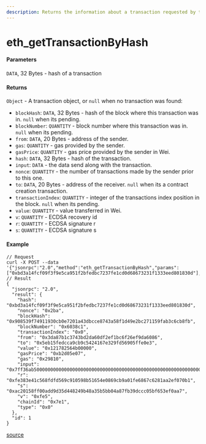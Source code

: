 ```yaml
---
description: Returns the information about a transaction requested by transaction hash.
---
```


# eth\_getTransactionByHash

#### Parameters

`DATA`, 32 Bytes - hash of a transaction

#### Returns

`Object` - A transaction object, or `null` when no transaction was found:

* `blockHash`: `DATA`, 32 Bytes - hash of the block where this transaction was in. `null` when its pending.
* `blockNumber`: `QUANTITY` - block number where this transaction was in. `null` when its pending.
* `from`: `DATA`, 20 Bytes - address of the sender.
* `gas`: `QUANTITY` - gas provided by the sender.
* `gasPrice`: `QUANTITY` - gas price provided by the sender in Wei.
* `hash`: `DATA`, 32 Bytes - hash of the transaction.
* `input`: `DATA` - the data send along with the transaction.
* `nonce`: `QUANTITY` - the number of transactions made by the sender prior to this one.
* `to`: `DATA`, 20 Bytes - address of the receiver. `null` when its a contract creation transaction.
* `transactionIndex`: `QUANTITY` - integer of the transactions index position in the block. `null` when its pending.
* `value`: `QUANTITY` - value transferred in Wei.
* `v`: `QUANTITY` - ECDSA recovery id
* `r`: `QUANTITY` - ECDSA signature r
* `s`: `QUANTITY` - ECDSA signature s

#### Example

```
// Request
curl -X POST --data '{"jsonrpc":"2.0","method":"eth_getTransactionByHash","params":["0xbd3a14fcf09f3f9e5ca951f2bfedbc7237fe1cd0d68673231f1333eed801830d"],"id":1}'
// Result
{
  "jsonrpc": "2.0",
  "result": {
    "hash": "0xbd3a14fcf09f3f9e5ca951f2bfedbc7237fe1cd0d68673231f1333eed801830d",
    "nonce": "0x2ba",
    "blockHash": "0x908539f74911930cb0e7201a43dbcce8743a58f1d49e2bc271159fab3c6cb8fb",
    "blockNumber": "0x6038c1",
    "transactionIndex": "0x0",
    "from": "0x3da87b1c3743bd2da60df2ef1bc6f26ef9da6086",
    "to": "0x5eb15fedcca9cb9c5424167e329fd56905ffe0e3",
    "value": "0x121782564b00000",
    "gasPrice": "0xb2d05e07",
    "gas": "0x29810",
    "input": "0x7ff36ab5000000000000000000000000000000000000000000000000000000000000000000000000000000000000000000000000000000000000000000000000000000800000000000000000000000003da87b1c3743bd2da60df2ef1bc6f26ef9da608600000000000000000000000000000000000000000000000000000000667ab007000000000000000000000000000000000000000000000000000000000000000200000000000000000000000080d1f6dafc9c13e9d19aedf75e3c1e2586d4a2a5000000000000000000000000a2c07c15173c183771ffad40c2e972f97e0bce64",
    "r": "0xfe383e41c568fdfd569c910598b51654e0869cb9a01fe6867c6281aa2ef070b1",
    "s": "0xac20158ff00add9d35d448249b48a35b5bb04a87fb39dccc05bf653ef0aa7",
    "v": "0xfe5",
    "chainId": "0x7e1",
    "type": "0x0"
  },
  "id": 1
}
```

[source](https://ethereum.org/en/developers/docs/apis/json-rpc/#eth\_gettransactionbyhash)
